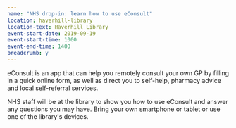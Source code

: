 ```yaml
---
name: "NHS drop-in: learn how to use eConsult"
location: haverhill-library
location-text: Haverhill Library
event-start-date: 2019-09-19
event-start-time: 1000
event-end-time: 1400
breadcrumb: y
---
```


eConsult is an app that can help you remotely consult your own GP by filling in a quick online form, as well as direct you to self-help, pharmacy advice and local self-referral services.

NHS staff will be at the library to show you how to use eConsult and answer any questions you may have. Bring your own smartphone or tablet or use one of the library's devices.
